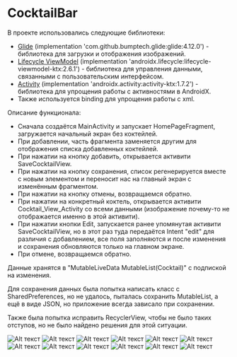 
<!DOCTYPE html>
<html>
<head>
</head>
<body>

<h1>CocktailBar</h1>

<p>В проекте использовались следующие библиотеки:</p>

<ul>
<li><a href="https://github.com/bumptech/glide">Glide</a> (implementation 'com.github.bumptech.glide:glide:4.12.0') - библиотека для загрузки и отображения изображений.</li>
<li><a href="https://developer.android.com/jetpack/androidx/releases/lifecycle">Lifecycle ViewModel</a> (implementation 'androidx.lifecycle:lifecycle-viewmodel-ktx:2.6.1') - библиотека для управления данными, связанными с пользовательским интерфейсом.</li>
<li><a href="https://developer.android.com/jetpack/androidx/releases/activity">Activity</a> (implementation 'androidx.activity:activity-ktx:1.7.2') - библиотека для упрощения работы с активностями в AndroidX.</li>
<li>Также используется binding для упрощения работы с xml.</li>
</ul>



<p>Описание функционала:</p>

<ul>
<li>Сначала создаётся MainActivity и запускает HomePageFragment, загружается начальный экран без коктейлей.</li>
<li>При добавлении, часть фрагмента заменяется другим для отображения списка добавленных коктейлей.</li>
<li>При нажатии на кнопку добавить, открывается активити SaveCocktailView.</li>
<li>При нажатии на кнопку сохранения, список регенерируется вместе с новым элементом и переносит нас на главный экран с изменённым фрагментом.</li>
<li>При нажатии на кнопку отмены, возвращаемся обратно.</li>
<li>При нажатии на конкретный коктель, открывается активити Cocktail_View_Activity со всеми данными (изображение почему-то не отображается именно в этой активити).</li>
<li>При нажатии кнопки Edit, запускается ранее упомянутая активити SaveCocktailView, но в этот раз туда передаётся Intent "edit" для различия с добавлением, все поля заполняются и после изменения и сохранения обновляются только на главном экране.</li>
<li>При отмене, возвращаемся обратно.</li>
</ul>

<p>Данные хранятся в "MutableLiveData MutableList(Cocktail)" с подпиской на изменения.</p>

<p>Для сохранения данных была попытка написать класс с SharedPreferences, но не удалось, пыталась сохранить MutableList, а ещё в виде JSON, но приложение всегда зависало при сохранении.</p>

<p>Также была попытка исправить RecyclerView, чтобы не было таких отступов, но не было найдено решения для этой ситуации.</p>
<img src="https://github.com/N1oH0my/CocktailBar/blob/master/img/Screenshot_2023-08-08-22-29-37-671_com.example.study.jpg" alt="Alt текст">
<img src="https://github.com/N1oH0my/CocktailBar/blob/master/img/Screenshot_2023-08-08-22-29-45-946_com.example.study.jpg" alt="Alt текст">
<img src="https://github.com/N1oH0my/CocktailBar/blob/master/img/Screenshot_2023-08-08-22-29-48-189_com.example.study.jpg" alt="Alt текст">
<img src="https://github.com/N1oH0my/CocktailBar/blob/master/img/Screenshot_2023-08-08-22-33-41-338_com.example.study.jpg" alt="Alt текст">
<img src="https://github.com/N1oH0my/CocktailBar/blob/master/img/Screenshot_2023-08-08-22-33-44-995_com.example.study.jpg" alt="Alt текст">
<img src="https://github.com/N1oH0my/CocktailBar/blob/master/img/Screenshot_2023-08-08-22-33-49-785_com.example.study.jpg" alt="Alt текст">
<img src="https://github.com/N1oH0my/CocktailBar/blob/master/img/Screenshot_2023-08-08-22-33-52-737_com.example.study.jpg" alt="Alt текст">
<img src="https://github.com/N1oH0my/CocktailBar/blob/master/img/Screenshot_2023-08-08-22-33-54-820_com.example.study.jpg" alt="Alt текст">
<img src="https://github.com/N1oH0my/CocktailBar/blob/master/img/Screenshot_2023-08-08-22-34-18-075_com.example.study.jpg" alt="Alt текст">
<img src="https://github.com/N1oH0my/CocktailBar/blob/master/img/Screenshot_2023-08-08-22-34-20-407_com.example.study.jpg" alt="Alt текст">
<img src="https://github.com/N1oH0my/CocktailBar/blob/master/img/Screenshot_2023-08-08-22-34-41-084_com.example.study.jpg" alt="Alt текст">
<img src="https://github.com/N1oH0my/CocktailBar/blob/master/img/Screenshot_2023-08-08-22-34-43-539_com.example.study.jpg" alt="Alt текст">
</body>
</html>

